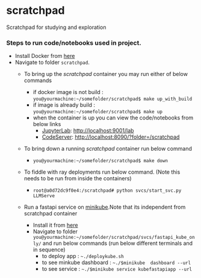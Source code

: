 # scratchpad
Scratchpad for studying and exploration

### Steps to run code/notebooks used in project. 
- Install Docker from [here](https://docs.docker.com/get-docker/)
- Navigate to folder `scratchpad`.
    - To bring up the _scratchpad_ container you may run either of below commands 
        - if docker image is not build : `you@yourmachine:~/somefolder/scratchpad$ make up_with_build`
        - if image is already build : `you@yourmachine:~/somefolder/scratchpad$ make up`
        - when the container is up you can view the code/notebooks from below links
            - [JupyterLab](https://jupyter.org/install): [http://localhost:9001/lab](http://localhost:9001/lab)
            - [CodeServer](https://github.com/coder/code-server): [http://localhost:8090/?folder=/scratchpad](http://localhost:8090/?folder=/scratchpad)

    - To bring down a running _scratchpad_ container run below command 
        - `you@yourmachine:~/somefolder/scratchpad$ make down`
  
    - To fiddle with ray deployments run below command. (Note this needs to be run from inside the containers)
        - `root@a0d72dc9f0e4:/scratchpad# python svcs/start_svc.py LLMServe`
        
    - Run a fastapi service on [minikube](https://minikube.sigs.k8s.io/docs/start/).Note that its independent from scratchpad container
        - Install it from [here](https://minikube.sigs.k8s.io/docs/start/)
        - Navigate to folder `you@yourmachine:~/somefolder/scratchpad/svcs/fastapi_kube_only/` and run below commands (run below different terminals and in sequence)
            - to deploy app : `~./deploykube.sh`
            - to see minkube dashboard : `~./$minikube  dashboard --url`
            - to see service : `~./$minikube service kubefastapiapp --url`
           
            
